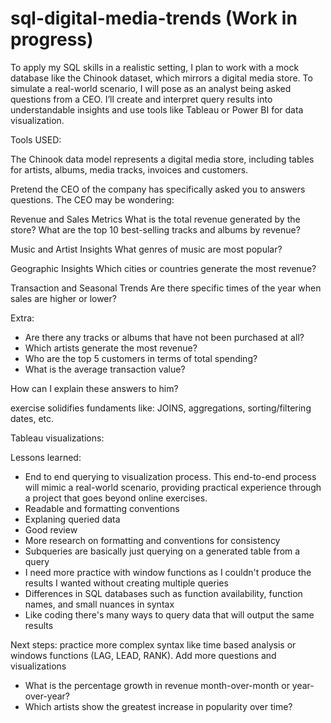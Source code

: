# sql-digital-media-trends (Work in progress)

To apply my SQL skills in a realistic setting, I plan to work with a mock database like the Chinook dataset, which mirrors a digital media store. To simulate a real-world scenario, I will pose as an analyst being asked questions from a CEO. I’ll create and interpret query results into understandable insights and use tools like Tableau or Power BI for data visualization. 

Tools USED:

The Chinook data model represents a digital media store, including tables for artists, albums, media tracks, invoices and customers.

Pretend the CEO of the company has specifically asked you to answers questions. The CEO may be wondering:

Revenue and Sales Metrics
What is the total revenue generated by the store?
What are the top 10 best-selling tracks and albums by revenue?

Music and Artist Insights
What genres of music are most popular?


Geographic Insights
Which cities or countries generate the most revenue?

Transaction and Seasonal Trends
Are there specific times of the year when sales are higher or lower?

Extra: 
- Are there any tracks or albums that have not been purchased at all?
- Which artists generate the most revenue?
- Who are the top 5 customers in terms of total spending?
- What is the average transaction value?


How can I explain these answers to him? 

exercise solidifies fundaments like: JOINS, aggregations, sorting/filtering dates, etc.

Tableau visualizations: 

Lessons learned:
- End to end querying to visualization process. This end-to-end process will mimic a real-world scenario, providing practical experience through a project that goes beyond online exercises.
- Readable and formatting conventions
- Explaning queried data 
- Good review
- More research on formatting and conventions for consistency
- Subqueries are basically just querying on a generated table from a query
- I need more practice with window functions as I couldn't produce the results I wanted without creating multiple queries
- Differences in SQL databases such as function availability, function names, and small nuances in syntax
- Like coding there's many ways to query data that will output the same results

Next steps: practice more complex syntax like time based analysis or windows functions (LAG, LEAD, RANK).
Add more questions and visualizations
- What is the percentage growth in revenue month-over-month or year-over-year?
- Which artists show the greatest increase in popularity over time?